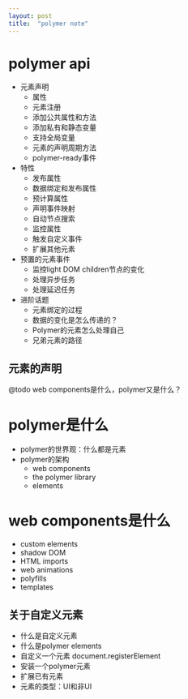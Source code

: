 ```yaml
---
layout: post
title:  "polymer note"
---
```


# polymer api

- 元素声明
  - 属性
  - 元素注册
  - 添加公共属性和方法
  - 添加私有和静态变量
  - 支持全局变量
  - 元素的声明周期方法
  - polymer-ready事件
- 特性
  - 发布属性
  - 数据绑定和发布属性
  - 预计算属性
  - 声明事件映射
  - 自动节点搜索
  - 监控属性
  - 触发自定义事件
  - 扩展其他元素
- 预置的元素事件
  - 监控light DOM children节点的变化
  - 处理异步任务
  - 处理延迟任务
- 进阶话题
  - 元素绑定的过程
  - 数据的变化是怎么传递的？
  - Polymer的元素怎么处理自己
  - 兄弟元素的路径


## 元素的声明

@todo web components是什么，polymer又是什么？


# polymer是什么

- polymer的世界观：什么都是元素
- polymer的架构
  - web components
  - the polymer library
  - elements

# web components是什么

- custom elements
- shadow DOM
- HTML imports
- web animations
- polyfills
- templates

## 关于自定义元素

- 什么是自定义元素
- 什么是polymer elements
- 自定义一个元素
  document.registerElement
- 安装一个polymer元素
- 扩展已有元素
- 元素的类型：UI和非UI


